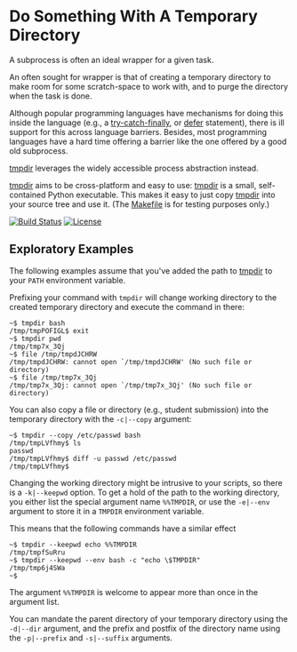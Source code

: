 # Do Something With A Temporary Directory

A subprocess is often an ideal wrapper for a given task.

An often sought for wrapper is that of creating a temporary directory to make
room for some scratch-space to work with, and to purge the directory when the
task is done.

Although popular programming languages have mechanisms for doing this inside
the language (e.g., a
[try-catch-finally](https://en.wikipedia.org/w/index.php?title=Exception_handling_syntax&oldid=736583603),
or
[defer](https://web.archive.org/web/20160419202839/http://blog.golang.org/defer-panic-and-recover)
statement), there is ill support for this across language barriers. Besides,
most programming languages have a hard time offering a barrier like the one
offered by a good old subprocess.

[tmpdir](tmpdir) leverages the widely accessible process abstraction instead.

[tmpdir](tmpdir) aims to be cross-platform and easy to use: [tmpdir](tmpdir) is
a small, self-contained Python executable. This makes it easy to just copy
[tmpdir](tmpdir) into your source tree and use it. (The [Makefile](Makefile) is
for testing purposes only.)

[![Build Status](https://travis-ci.org/oleks/tmpdir.svg?branch=master)](https://travis-ci.org/oleks/tmpdir)
[![License](https://img.shields.io/badge/license-MIT-blue.svg)](https://github.com/oleks/tmpdir/blob/master/tmpdir)

## Exploratory Examples

The following examples assume that you've added the path to [tmpdir](tmpdir) to
your `PATH` environment variable.

Prefixing your command with `tmpdir` will change working directory to the
created temporary directory and execute the command in there:

```
~$ tmpdir bash
/tmp/tmpPOFIGL$ exit
~$ tmpdir pwd
/tmp/tmp7x_3Qj
~$ file /tmp/tmpdJCHRW
/tmp/tmpdJCHRW: cannot open `/tmp/tmpdJCHRW' (No such file or directory)
~$ file /tmp/tmp7x_3Qj
/tmp/tmp7x_3Qj: cannot open `/tmp/tmp7x_3Qj' (No such file or directory)
```

You can also copy a file or directory (e.g., student submission) into the temporary
directory with the `-c|--copy` argument:

```
~$ tmpdir --copy /etc/passwd bash
/tmp/tmpLVfhmy$ ls
passwd
/tmp/tmpLVfhmy$ diff -u passwd /etc/passwd
/tmp/tmpLVfhmy$
```

Changing the working directory might be intrusive to your scripts, so there is
a `-k|--keepwd` option. To get a hold of the path to the working directory, you
either list the special argument name `%%TMPDIR`, or use the `-e|--env`
argument to store it in a `TMPDIR` environment variable.

This means that the following commands have a similar effect

```
~$ tmpdir --keepwd echo %%TMPDIR
/tmp/tmpfSuRru
~$ tmpdir --keepwd --env bash -c "echo \$TMPDIR"
/tmp/tmp6j4SWa
~$
```

The argument `%%TMPDIR` is welcome to appear more than once in the argument
list.

You can mandate the parent directory of your temporary directory using the
`-d|--dir` argument, and the prefix and postfix of the directory name using the
`-p|--prefix` and `-s|--suffix` arguments.
